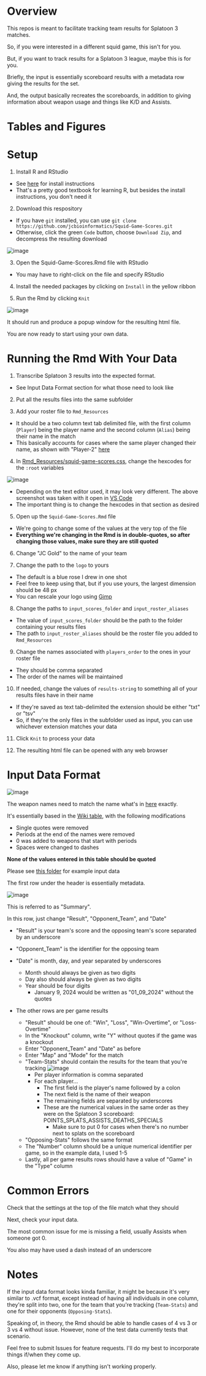 # Overview

This repos is meant to facilitate tracking team results for Splatoon 3 matches.

So, if you were interested in a different squid game, this isn't for you.

But, if you want to track results for a Splatoon 3 league, maybe this is for you.

Briefly, the input is essentially scoreboard results with a metadata row giving the results for the set.

And, the output basically recreates the scoreboards, in addition to giving information about weapon usage and things like K/D and Assists.


# Tables and Figures


# Setup

1. Install R and RStudio
* See [here](https://moderndive.com/1-getting-started.html#installing) for install instructions 
* That's a pretty good textbook for learning R, but besides the install instructions, you don't need it


2. Download this respository
* If you have `git` installed, you can use `git clone https://github.com/jcbioinformatics/Squid-Game-Scores.git`
* Otherwise, click the green `Code` button, choose `Download Zip`, and decompress the resulting download

![image](https://github.com/user-attachments/assets/9fdeefd0-5ceb-45ab-b92e-ad30e164bfd8)


3. Open the Squid-Game-Scores.Rmd file with RStudio
* You may have to right-click on the file and specify RStudio


4. Install the needed packages by clicking on `Install` in the yellow ribbon


5. Run the Rmd by clicking `Knit`

![image](https://github.com/user-attachments/assets/adcda2bf-cd4c-4656-ad3a-2718269f816c)


It should run and produce a popup window for the resulting html file. 

You are now ready to start using your own data. 


# Running the Rmd With Your Data

1. Transcribe Splatoon 3 results into the expected format.
* See Input Data Format section for what those need to look like


2. Put all the results files into the same subfolder


3. Add your roster file to `Rmd_Resources`
* It should be a two column text tab delimited file, with the first column (`Player`) being the player name and the second column (`Alias`) being their name in the match
* This basically accounts for cases where the same player changed their name, as shown with "Player-2" [here](Rmd_Resources/example_roster.txt)


4. In [Rmd_Resources/squid-game-scores.css](Rmd_Resources/squid-game-scores.css), change the hexcodes for the `:root` variables

![image](https://github.com/user-attachments/assets/c0ef64de-4fa7-4e6a-9c6b-5cbe8676a3b8)
* Depending on the text editor used, it may look very different. The above screenshot was taken with it open in [VS Code](https://code.visualstudio.com/download)
* The important thing is to change the hexcodes in that section as desired


5. Open up the `Squid-Game-Scores.Rmd` file 
* We're going to change some of the values at the very top of the file
* **Everything we're changing in the Rmd is in double-quotes, so after changing those values, make sure they are still quoted**


6. Change "JC Gold" to the name of your team


7. Change the path to the `logo` to yours
* The default is a blue rose I drew in one shot
* Feel free to keep using that, but if you use yours, the largest dimension should be 48 px
* You can rescale your logo using [Gimp](https://www.gimp.org/tutorials/GIMP_Quickies/#changing-the-size-dimensions-of-an-image-scale)


8. Change the paths to `input_scores_folder` and `input_roster_aliases`
* The value of `input_scores_folder` should be the path to the folder containing your results files
* The path to `input_roster_aliases` should be the roster file you added to `Rmd_Resources`


9. Change the names associated with `players_order` to the ones in your roster file
* They should be comma separated
* The order of the names will be maintained


10. If needed, change the values of `results-string` to something all of your results files have in their name
* If they're saved as text tab-delimited the extension should be either "txt" or "tsv"
* So, if they're the only files in the subfolder used as input, you can use whichever extension matches your data


11. Click `Knit` to process your data


12. The resulting html file can be opened with any web browser


# Input Data Format

![image](https://github.com/user-attachments/assets/0092cfbb-1b90-4113-a695-68a48ab04150)


The weapon names need to match the name what's in [here](Rmd_Resources/weapons-metadata.txt) exactly.

It's essentially based in the [Wiki table](https://splatoonwiki.org/wiki/List_of_weapons_in_Splatoon_3), with the following modifications
* Single quotes were removed
* Periods at the end of the names were removed
* 0 was added to weapons that start with periods
* Spaces were changed to dashes


**None of the values entered in this table should be quoted**

Please see [this folder](Input_Scoreboard_Data) for example input data

The first row under the header is essentially metadata. 

![image](https://github.com/user-attachments/assets/2c6bd24d-e661-4869-965b-4b89d352d830)

This is referred to as "Summary". 

In this row, just change "Result", "Opponent_Team", and "Date"
* "Result" is your team's score and the opposing team's score separated by an underscore
* "Opponent_Team" is the identifier for the opposing team
* "Date" is month, day, and year separated by underscores
  * Month should always be given as two digits
  * Day also should always be given as two digits
  * Year should be four digits
    * January 9, 2024 would be written as "01_09_2024" without the quotes

* The other rows are per game results
  * "Result" should be one of: "Win", "Loss", "Win-Overtime", or "Loss-Overtime"
  * In the "Knockout" column, write "Y" without quotes if the game was a knockout
  * Enter "Opponent_Team" and "Date" as before
  * Enter "Map" and "Mode" for the match
  * "Team-Stats" should contain the results for the team that you're tracking
 ![image](https://github.com/user-attachments/assets/2d46e264-63e1-4d3f-81f0-4b594b753549)
    * Per player information is comma separated
    * For each player...
      * The first field is the player's name followed by a colon
      * The next field is the name of their weapon
      * The remaining fields are separated by underscores
      * These are the numerical values in the same order as they were on the Splatoon 3 scoreboard: POINTS_SPLATS_ASSISTS_DEATHS_SPECIALS
        * Make sure to put 0 for cases when there's no number next to splats on the scoreboard
  * "Opposing-Stats" follows the same format
  * The "Number" column should be a unique numerical identifier per game, so in the example data, I used 1-5
  * Lastly, all per game results rows should have a value of "Game" in the "Type" column


# Common Errors

Check that the settings at the top of the file match what they should

Next, check your input data. 

The most common issue for me is missing a field, usually Assists when someone got 0.

You also may have used a dash instead of an underscore


# Notes

If the input data format looks kinda familiar, it might be because it's very similar to .vcf format, except instead of having all individuals in one column, they're split into two, one for the team that you're tracking (`Team-Stats`) and one for their opponents (`Opposing-Stats`).

Speaking of, in theory, the Rmd should be able to handle cases of 4 vs 3 or 3 vs 4 without issue. However, none of the test data currently tests that scenario. 

Feel free to submit Issues for feature requests. I'll do my best to incorporate things if/when they come up. 

Also, please let me know if anything isn't working properly. 
